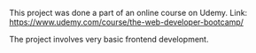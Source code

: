 This project was done a part of an online course on Udemy.
Link: https://www.udemy.com/course/the-web-developer-bootcamp/

The project involves very basic frontend development.

